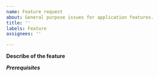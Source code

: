 ```yaml
---
name: Feature request
about: General purpose issues for application features.
title: ''
labels: Feature
assignees: ''

---
```


**Describe of the feature**

***Prerequisites***
